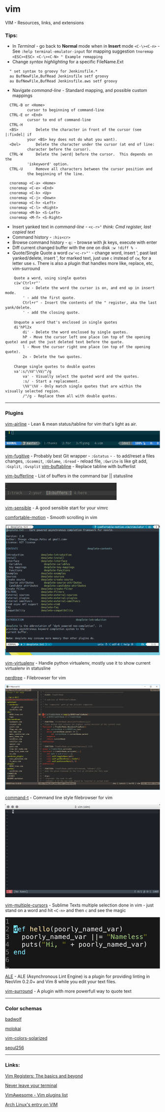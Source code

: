 # vim
VIM - Resources, links, and extensions

### Tips:
* In _Terminal_ - go back to **Normal** mode when in **Insert** mode
`<C-\><C-n>` - See `:help terminal-emulator-input` for mapping suggestion
`tnoremap <ESC><ESC> <C-\><C-N> " Example remapping`
* Change _syntax highlighting_ for a specific FileName.Ext
```
  " set syntax to groovy for Jenkinsfile.*
  au BufNewFile,BufRead Jenkinsfile setf groovy
  au BufNewFile,BufRead Jenkinsfile.aws setf groovy
```
* Navigate _command-line_  - Standard mapping, and possible custom mappings

```
  CTRL-B or <Home>
          cursor to beginning of command-line
  CTRL-E or <End> 
          cursor to end of command-line
  CTRL-H              
  <BS>        Delete the character in front of the cursor (see |:fixdel| if
          your <BS> key does not do what you want).
  <Del>       Delete the character under the cursor (at end of line:
          character before the cursor).
  CTRL-W      Delete the |word| before the cursor.  This depends on the
          'iskeyword' option.
  CTRL-U      Remove all characters between the cursor position and
          the beginning of the line.  
```
```
  cnoremap <C-a> <Home>
  cnoremap <C-e> <End>
  cnoremap <C-k> <Up>
  cnoremap <C-j> <Down>
  cnoremap <C-h> <Left>
  cnoremap <C-l> <Right>
  cnoremap <M-b> <S-Left>
  cnoremap <M-f> <S-Right>
```
* Insert yanked text in _command-line_ - `<c-r>"` _think: Cmd register, last copied text_
* Command history - `:his<cr>`
* Browse command history - `q:` - browse with jk keys, execute with enter
* Diff current changed buffer with the one on disk `:w !diff % -` 
* Quote/Single Quote a word `cw'<c-r>"'` - change word, insert ', past last yanked/delete, insert ', for marked text, just use `c` instead of `cw`, for a letter use `s`. There is also a plugin that handles more like, replace, etc, vim-surround
```
    Quote a word, using single quotes
    ciw'Ctrl+r"'
        ciw - Delete the word the cursor is on, and end up in insert mode.
        ' - add the first quote.
        Ctrl+r" - Insert the contents of the " register, aka the last yank/delete.
        ' - add the closing quote.

    Unquote a word that's enclosed in single quotes
    di'hPl2x
        di' - Delete the word enclosed by single quotes.
        hP - Move the cursor left one place (on top of the opening quote) and put the just deleted text before the quote.
        l - Move the cursor right one place (on top of the opening quote).
        2x - Delete the two quotes.

    Change single quotes to double quotes
    va':s/\%V'\%V/"/g
        va' - Visually select the quoted word and the quotes.
        :s/ - Start a replacement.
        \%V'\%V - Only match single quotes that are within the visually selected region.
        /"/g - Replace them all with double quotes.
```
---
### Plugins
[vim-airline](https://github.com/vim-airline/vim-airline) - Lean & mean status/tabline for vim that's light as air.

![vim-airline gif](https://github.com/JakobOlsson/vim-prospero/raw/master/img/vim-airline.gif)

[vim-fugitive](https://github.com/tpope/vim-fugitive) - Probably best Git wrapper - `:Gstatus` - `-` to add/reset a files changes, `:Gcommit`, `:Gblame`, `:Gread` - reload file, `:Gwrite` is like git add, `:Gsplit`, `:Gvsplit`
[vim-buftabline](https://github.com/ap/vim-buftabline) - Replace tabline with bufferlist

[vim-bufferline](https://github.com/bling/vim-bufferline) - List of buffers in the command bar || statusline

![bufferline statusline](https://github.com/JakobOlsson/vim-prospero/raw/master/img/bufferline-status.png)

[vim-sensible](https://github.com/tpope/vim-sensible) - A good sensible start for your vimrc

[comfortable-motion](https://github.com/yuttie/comfortable-motion.vim) - Smooth scrolling in vim

![comfortable-motion gif](https://github.com/JakobOlsson/vim-prospero/raw/master/img/comfortable-motion.gif)

[vim-virtualenv](https://github.com/jmcantrell/vim-virtualenv) - Handle python virtualenv, mostly use it to show current virtualenv in statusline

[nerdtree](https://github.com/scrooloose/nerdtree) - Filebrowser for vim

![nedtree](https://github.com/JakobOlsson/vim-prospero/raw/master/img/nedtree.png)

[command-t](https://github.com/wincent/command-t) - Command line style filebrowser for vim

![command-t gif](https://github.com/JakobOlsson/vim-prospero/raw/master/img/command-t.gif)

[vim-multiple-cursors](https://github.com/terryma/vim-multiple-cursors) - Sublime Texts multiple selection done in vim - just stand on a word and hit `<C-n>` and then `c` and see the magic

![vim-multiple-cursors](https://github.com/JakobOlsson/vim-prospero/raw/master/img/vim-multiple-cursors.gif)

[ALE](https://github.com/w0rp/ale) - ALE (Asynchronous Lint Engine) is a plugin for providing linting in NeoVim 0.2.0+ and Vim 8 while you edit your text files.

[vim-surround](https://github.com/tpope/vim-surround) - A plugin with more powerfull way to quote text

---

### Color schemas
[badwolf](https://github.com/sjl/badwolf)

[molokai](https://github.com/tomasr/molokai)

[vim-colors-solarized](https://github.com/altercation/vim-colors-solarized)

[seoul256](https://github.com/junegunn/seoul256.vim)

---
### Links:
[Vim Registers: The basics and beyond][1]  

[Never leave your terminal][2]  

[VimAwesome - Vim plugins list][3]  

[Arch Linux's entry on VIM][4]  

[1]: https://www.brianstorti.com/vim-registers/
[2]: https://chromatichq.com/blog/working-vim-never-leave-your-terminal
[3]: https://vimawesome.com/
[4]: https://wiki.archlinux.org/index.php/vim
